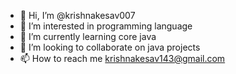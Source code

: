 - 👋 Hi, I’m @krishnakesav007
- 👀 I’m interested in programming language 
- 🌱 I’m currently learning core java 
- 💞️ I’m looking to collaborate on java projects 
- 📫 How to reach me krishnakesav143@gmail.com

<!---
krishnakesav007/krishnakesav007 is a ✨ special ✨ repository because its `README.md` (this file) appears on your GitHub profile.
You can click the Preview link to take a look at your changes.
--->

